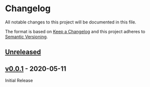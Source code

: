 # Changelog
All notable changes to this project will be documented in this file.

The format is based on [Keep a Changelog](http://keepachangelog.com/en/1.0.0/)
and this project adheres to [Semantic Versioning](http://semver.org/spec/v2.0.0.html).

## [Unreleased]


## [v0.0.1] - 2020-05-11

Initial Release

[Unreleased]: https://github.com/stac-utils/stac-sentinel/compare/0.0.1...HEAD
[v0.0.1]: https://github.com/stac-utils/stac-sentinel/tree/0.0.1
